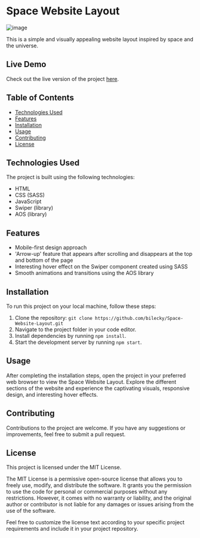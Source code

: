 # Space Website Layout

![image](https://github.com/bilecky/Space-Website-Layout/assets/51762310/5f597e99-bd86-474b-8d16-ac3cfefc700e)

This is a simple and visually appealing website layout inspired by space and the universe.

## Live Demo

Check out the live version of the project [here](https://bilecky.github.io/Space-Website-Layout/).

## Table of Contents

- [Technologies Used](#technologies-used)
- [Features](#features)
- [Installation](#installation)
- [Usage](#usage)
- [Contributing](#contributing)
- [License](#license)

## Technologies Used

The project is built using the following technologies:

- HTML
- CSS (SASS)
- JavaScript
- Swiper (library)
- AOS (library)

## Features

- Mobile-first design approach
- 'Arrow-up' feature that appears after scrolling and disappears at the top and bottom of the page
- Interesting hover effect on the Swiper component created using SASS
- Smooth animations and transitions using the AOS library

## Installation

To run this project on your local machine, follow these steps:

1. Clone the repository: `git clone https://github.com/bilecky/Space-Website-Layout.git`
2. Navigate to the project folder in your code editor.
3. Install dependencies by running `npm install`.
4. Start the development server by running `npm start`.

## Usage

After completing the installation steps, open the project in your preferred web browser to view the Space Website Layout. Explore the different sections of the website and experience the captivating visuals, responsive design, and interesting hover effects.

## Contributing

Contributions to the project are welcome. If you have any suggestions or improvements, feel free to submit a pull request.

## License

This project is licensed under the MIT License.

The MIT License is a permissive open-source license that allows you to freely use, modify, and distribute the software. It grants you the permission to use the code for personal or commercial purposes without any restrictions. However, it comes with no warranty or liability, and the original author or contributor is not liable for any damages or issues arising from the use of the software.

Feel free to customize the license text according to your specific project requirements and include it in your project repository.
